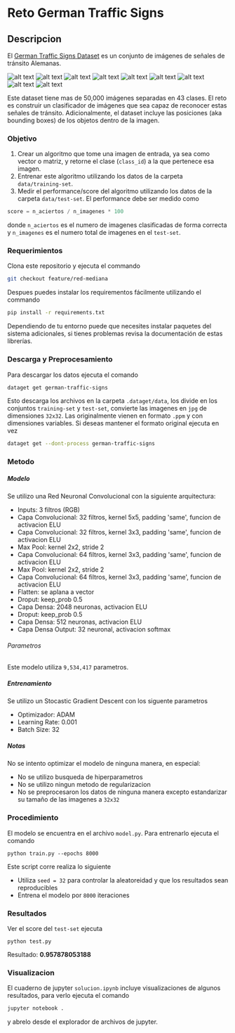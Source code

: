 # Reto German Traffic Signs
## Descripcion
El [German Traffic Signs Dataset](http://benchmark.ini.rub.de/?section=gtsrb&subsection=news) es un conjunto de imágenes de señales de tránsito Alemanas.

![alt text][s1] ![alt text][s2] ![alt text][s3] ![alt text][s4] ![alt text][s5] ![alt text][s6] ![alt text][s7] ![alt text][s8] ![alt text][s9]

Este dataset tiene mas de 50,000 imágenes separadas en 43 clases. El reto es construir un clasificador de imágenes que sea capaz de reconocer estas señales de tránsito. Adicionalmente, el dataset incluye las posiciones (aka bounding boxes) de los objetos dentro de la imagen.


### Objetivo
1. Crear un algoritmo que tome una imagen de entrada, ya sea como vector o matriz, y retorne el clase (`class_id`) a la que pertenece esa imagen.
1. Entrenar este algoritmo utilizando los datos de la carpeta `data/training-set`.
1. Medir el performance/score del algoritmo utilizando los datos de la carpeta `data/test-set`. El performance debe ser medido como
```python
score = n_aciertos / n_imagenes * 100
```
donde `n_aciertos` es el numero de imagenes clasificadas de forma correcta y `n_imagenes` es el numero total de imagenes en el `test-set`.

### Requerimientos
Clona este repositorio y ejecuta el commando
```bash
git checkout feature/red-mediana
```
Despues puedes instalar los requirementos fácilmente utilizando el commando

```bash
pip install -r requirements.txt
```
Dependiendo de tu entorno puede que necesites instalar paquetes del sistema adicionales, si tienes problemas revisa la documentación de estas librerías.

### Descarga y Preprocesamiento
Para descargar los datos ejecuta el comando
```bash
dataget get german-traffic-signs
```
Esto descarga los archivos en la carpeta `.dataget/data`, los divide en los conjuntos `training-set` y `test-set`, convierte las imagenes en `jpg` de dimensiones `32x32`. Las originalmente vienen en formato `.ppm` y con dimensiones variables. Si deseas mantener el formato original ejecuta en vez

```bash
dataget get --dont-process german-traffic-signs
```

### Metodo
##### Modelo
Se utilizo una Red Neuronal Convolucional con la siguiente arquitectura:

* Inputs: 3 filtros (RGB)
* Capa Convolucional: 32 filtros, kernel 5x5, padding 'same', funcion de activacion ELU
* Capa Convolucional: 32 filtros, kernel 3x3, padding 'same', funcion de activacion ELU
* Max Pool: kernel 2x2, stride 2
* Capa Convolucional: 64 filtros, kernel 3x3, padding 'same', funcion de activacion ELU
* Max Pool: kernel 2x2, stride 2
* Capa Convolucional: 64 filtros, kernel 3x3, padding 'same', funcion de activacion ELU
* Flatten: se aplana a vector
* Droput: keep_prob 0.5
* Capa Densa: 2048 neuronas, activacion ELU
* Droput: keep_prob 0.5
* Capa Densa: 512 neuronas, activacion ELU
* Capa Densa Output: 32 neuronal, activacion softmax

###### Parametros
Este modelo utiliza `9,534,417` parametros.

##### Entrenamiento
Se utilizo un Stocastic Gradient Descent con los siguente parametros

* Optimizador: ADAM
* Learning Rate: 0.001
* Batch Size: 32

##### Notas
No se intento optimizar el modelo de ninguna manera, en especial:

* No se utilizo busqueda de hiperparametros
* No se utilizo ningun metodo de regularizacion
* No se preprocesaron los datos de ninguna manera excepto estandarizar su tamaño de las imagenes a `32x32`

### Procedimiento
El modelo se encuentra en el archivo `model.py`. Para entrenarlo ejecuta el comando
```
python train.py --epochs 8000
```
Este script corre realiza lo siguiente

* Utiliza `seed = 32` para controlar la aleatoreidad y que los resultados sean reproducibles
* Entrena el modelo por `8000` iteraciones

### Resultados
Ver el score del `test-set` ejecuta
```
python test.py
```

Resultado: **0.957878053188**


### Visualizacion
El cuaderno de jupyter `solucion.ipynb` incluye visualizaciones de algunos resultados, para verlo ejecuta el comando
```bash
jupyter notebook .
```
y abrelo desde el explorador de archivos de jupyter.


[s1]: http://benchmark.ini.rub.de/Images/gtsrb/0.png "S"
[s2]: http://benchmark.ini.rub.de/Images/gtsrb/1.png "S"
[s3]: http://benchmark.ini.rub.de/Images/gtsrb/2.png "S"
[s4]: http://benchmark.ini.rub.de/Images/gtsrb/3.png "S"
[s5]: http://benchmark.ini.rub.de/Images/gtsrb/4.png "S"
[s6]: http://benchmark.ini.rub.de/Images/gtsrb/5.png "S"
[s7]: http://benchmark.ini.rub.de/Images/gtsrb/6.png "S"
[s8]: http://benchmark.ini.rub.de/Images/gtsrb/11.png "S"
[s9]: http://benchmark.ini.rub.de/Images/gtsrb/8.png "S"
